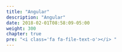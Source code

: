 ```yaml
---
title: "Angular"
description: "Angular"
date: 2018-02-01T08:58:09-05:00
weight: 300
chapter: true
pre: "<i class='fa fa-file-text-o'></i> "
---
```


